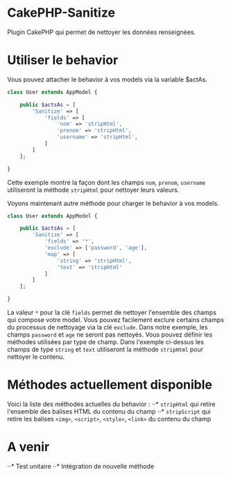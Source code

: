 # CakePHP-Sanitize
Plugin CakePHP qui permet de nettoyer les données renseignées. 

# Utiliser le behavior

Vous pouvez attacher le behavior à vos models via la variable $actAs.

```php
class User extends AppModel {

    public $actsAs = [
		'Sanitize' => [
			'fields' => [
				'nom' => 'stripHtml', 
				'prenom' => 'stripHtml', 
				'username' => 'stripHtml', 
			]
        ]
    ];

}
```

Cette exemple montre la façon dont les champs `nom`, `prenom`, `username` utiliseront la méthode `stripHtml` pour nettoyer leurs valeurs.

Voyons maintenant autre méthode pour charger le behavior à vos models.

```php
class User extends AppModel {

    public $actsAs = [
		'Sanitize' => [
			'fields' => '*',
			'exclude' => ['password', 'age'], 
			'map' => [
				'string' => 'stripHtml',
				'text' => 'stripHtml'
			]
        ]
    ];

}
```

La valeur `*` pour la clé `fields` permet de nettoyer l'ensemble des champs qui compose votre model. Vous pouvez facilement exclure certains champs du processus de nettoyage via la clé `exclude`. Dans notre exemple, les champs `password` et `age` ne seront pas nettoyés.
Vous pouvez définir les méthodes utilisées par type de champ. Dans l'exemple ci-dessus les champs de type `string` et `text` utiliseront la méthode `stripHtml` pour nettoyer le contenu. 

# Méthodes actuellement disponible
Voici la liste des méthodes actuelles du behavior : 
⋅⋅* `stripHtml` qui retire l'ensemble des balises HTML du contenu du champ
⋅⋅* `stripScript` qui retire les balises `<img>`, `<script>`, `<style>`, `<link>` du contenu du champ

# A venir
⋅⋅* Test unitaire
⋅⋅* Intégration de nouvelle méthode
